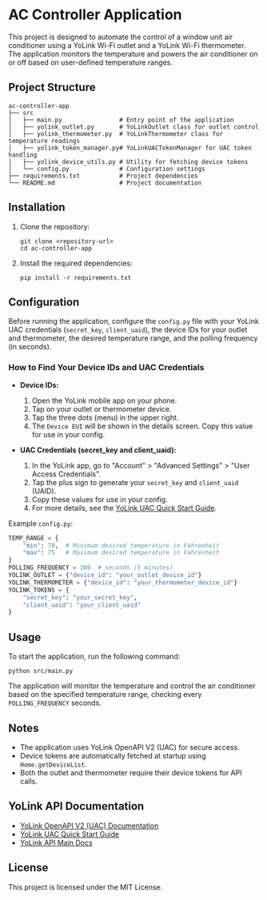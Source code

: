 # AC Controller Application

This project is designed to automate the control of a window unit air conditioner using a YoLink Wi-Fi outlet and a YoLink Wi-Fi thermometer. The application monitors the temperature and powers the air conditioner on or off based on user-defined temperature ranges.

## Project Structure

```
ac-controller-app
├── src
│   ├── main.py                # Entry point of the application
│   ├── yolink_outlet.py       # YoLinkOutlet class for outlet control
│   ├── yolink_thermometer.py  # YoLinkThermometer class for temperature readings
│   ├── yolink_token_manager.py# YoLinkUACTokenManager for UAC token handling
│   ├── yolink_device_utils.py # Utility for fetching device tokens
│   └── config.py              # Configuration settings
├── requirements.txt           # Project dependencies
└── README.md                  # Project documentation
```

## Installation

1. Clone the repository:
   ```
   git clone <repository-url>
   cd ac-controller-app
   ```

2. Install the required dependencies:
   ```
   pip install -r requirements.txt
   ```

## Configuration

Before running the application, configure the `config.py` file with your YoLink UAC credentials (`secret_key`, `client_uaid`), the device IDs for your outlet and thermometer, the desired temperature range, and the polling frequency (in seconds).

### How to Find Your Device IDs and UAC Credentials

- **Device IDs:**
  1. Open the YoLink mobile app on your phone.
  2. Tap on your outlet or thermometer device.
  3. Tap the three dots (menu) in the upper right.
  4. The `Device EUI` will be shown in the details screen. Copy this value for use in your config.

- **UAC Credentials (secret_key and client_uaid):**
  1. In the YoLink app, go to "Account" > "Advanced Settings" > "User Access Credentials".
  2. Tap the plus sign to generate your `secret_key` and `client_uaid` (UAID).
  3. Copy these values for use in your config.
  4. For more details, see the [YoLink UAC Quick Start Guide](http://doc.yosmart.com/docs/overall/qsg_uac).

Example `config.py`:
```python
TEMP_RANGE = {
    "min": 70,  # Minimum desired temperature in Fahrenheit
    "max": 75   # Maximum desired temperature in Fahrenheit
}
POLLING_FREQUENCY = 300  # seconds (5 minutes)
YOLINK_OUTLET = {"device_id": "your_outlet_device_id"}
YOLINK_THERMOMETER = {"device_id": "your_thermometer_device_id"}
YOLINK_TOKENS = {
    "secret_key": "your_secret_key",
    "client_uaid": "your_client_uaid"
}
```

## Usage

To start the application, run the following command:
```
python src/main.py
```

The application will monitor the temperature and control the air conditioner based on the specified temperature range, checking every `POLLING_FREQUENCY` seconds.

## Notes
- The application uses YoLink OpenAPI V2 (UAC) for secure access.
- Device tokens are automatically fetched at startup using `Home.getDeviceList`.
- Both the outlet and thermometer require their device tokens for API calls.

## YoLink API Documentation
- [YoLink OpenAPI V2 (UAC) Documentation](http://doc.yosmart.com/docs/protocol/openAPIV2)
- [YoLink UAC Quick Start Guide](http://doc.yosmart.com/docs/overall/qsg_uac)
- [YoLink API Main Docs](http://doc.yosmart.com/docs/overall/intro)

## License

This project is licensed under the MIT License.